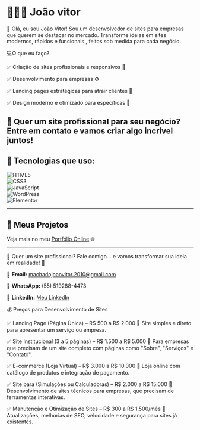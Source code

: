 # 👩🏻‍💻 João vitor
👋 Olá, eu sou João Vitor!
Sou um desenvolvedor de sites para empresas que querem se destacar no mercado. Transforme ideias em sites modernos, rápidos e funcionais , feitos sob medida para cada negócio.

💻O que eu faço?

✅ Criação de sites profissionais e responsivos 📱

✅ Desenvolvimento para empresas ⚙️

✅ Landing pages estratégicas para atrair clientes 🚀

✅ Design moderno e otimizado para específicas 🎯

📩 Quer um site profissional para seu negócio?
Entre em contato e vamos criar algo incrível juntos!
---

## **🔧 Tecnologias que uso:**  
![HTML5](https://img.shields.io/badge/HTML5-E34F26?style=for-the-badge&logo=html5&logoColor=white)  
![CSS3](https://img.shields.io/badge/CSS3-1572B6?style=for-the-badge&logo=css3&logoColor=white)  
![JavaScript](https://img.shields.io/badge/JavaScript-F7DF1E?style=for-the-badge&logo=javascript&logoColor=black)  
![WordPress](https://img.shields.io/badge/WordPress-21759B?style=for-the-badge&logo=wordpress&logoColor=white)  
![Elementor](https://img.shields.io/badge/Elementor-92003B?style=for-the-badge&logo=elementor&logoColor=white)  

---

## **📂 Meus Projetos**  


Veja mais no meu [Portfólio Online](https://github.com/JoaoVitor10034/) 🌐  

---

  
🔹 Quer um site profissional? Fale comigo... e vamos transformar sua ideia em realidade! 🚀 

📩 **Email:** machadojoaovitor.2010@gmail.com 

📱 **WhatsApp:** (55) 519288-4473  

💼 **LinkedIn:** [Meu LinkedIn](https://www.linkedin.com/in/joao-nunes-044451350/) 

 💰 Preços para Desenvolvimento de Sites

✅ Landing Page (Página Única) – R$ 500 a R$ 2.000
🔹 Site simples e direto para apresentar um serviço ou empresa.

✅ Site Institucional (3 a 5 páginas) – R$ 1.500 a R$ 5.000
🔹 Para empresas que precisam de um site completo com páginas como "Sobre", "Serviços" e "Contato".

✅ E-commerce (Loja Virtual) – R$ 3.000 a R$ 10.000
🔹 Loja online com catálogo de produtos e integração de pagamento.

✅ Site para (Simulações ou Calculadoras) – R$ 2.000 a R$ 15.000
🔹 Desenvolvimento de sites técnicos para empresas, que precisam de ferramentas interativas.

✅ Manutenção e Otimização de Sites – R$ 300 a R$ 1.500/mês
🔹 Atualizações, melhorias de SEO, velocidade e segurança para sites já existentes.
